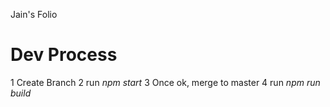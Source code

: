 Jain's Folio

# Dev Process

1 Create Branch
2 run *npm start*
3 Once ok, merge to master
4 run *npm run build*